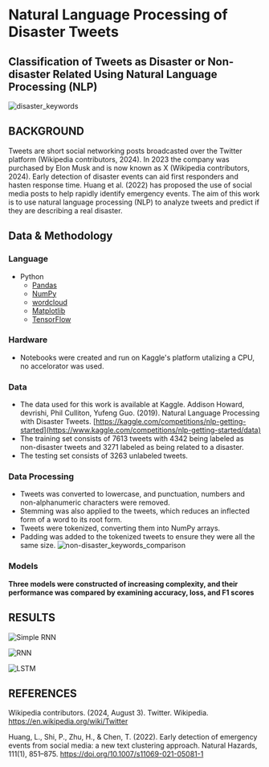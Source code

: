 # Natural Language Processing of Disaster Tweets
Classification of Tweets as Disaster or Non-disaster Related Using Natural Language Processing (NLP)
---

![disaster_keywords](https://github.com/user-attachments/assets/713f9c1d-fe34-4711-b528-1cc4471fa78c)


## BACKGROUND

Tweets are short social networking posts broadcasted over the Twitter platform (Wikipedia contributors, 2024). In 2023 the company was purchased by Elon Musk and is now known as X (Wikipedia contributors, 2024). Early detection of disaster events can aid first responders and hasten response time. Huang et al. (2022) has proposed the use of social media posts to help rapidly identify emergency events. The aim of this work is to use natural language processing (NLP) to analyze tweets and predict if they are describing a real disaster.



## Data & Methodology

### Language
- Python
  - [Pandas](https://pandas.pydata.org/)
  - [NumPy](https://numpy.org/)
  - [wordcloud](https://pypi.org/project/wordcloud/)
  - [Matplotlib](https://matplotlib.org/)
  - [TensorFlow](https://www.tensorflow.org/)

### Hardware
- Notebooks were created and run on Kaggle's platform utalizing a CPU, no accelorator was used.

### Data
- The data used for this work is available at Kaggle. Addison Howard, devrishi, Phil Culliton, Yufeng Guo. (2019). Natural Language Processing with Disaster Tweets. [https://kaggle.com/competitions/nlp-getting-started](https://www.kaggle.com/competitions/nlp-getting-started/data)
- The training set consists of 7613 tweets with 4342 being labeled as non-disaster tweets and 3271 labeled as being related to a disaster. 
- The testing set consists of 3263 unlabeled tweets.

### Data Processing
- Tweets was converted to lowercase, and punctuation, numbers and non-alphanumeric characters were removed.
- Stemming was also applied to the tweets, which reduces an inflected form of a word to its root form.
- Tweets were tokenized, converting them into NumPy arrays.
- Padding was added to the tokenized tweets to ensure they were all the same size. 
![non-disaster_keywords_comparison](https://github.com/user-attachments/assets/1aa6212d-c6bf-4d15-8650-5200dbc6b8f6)

### Models
**Three models were constructed of increasing complexity, and their performance was compared by examining accuracy, loss, and F1 scores**


## RESULTS
![Simple RNN](https://github.com/user-attachments/assets/88b147c0-1e63-43a1-b97c-890c39512055)

![RNN](https://github.com/user-attachments/assets/9857863d-5697-4681-a91f-eb4014cac6ad)

![LSTM](https://github.com/user-attachments/assets/3f505b6a-b46d-4a65-a8f1-a3e12a1174a6)


## REFERENCES

Wikipedia contributors. (2024, August 3). Twitter. Wikipedia. https://en.wikipedia.org/wiki/Twitter

Huang, L., Shi, P., Zhu, H., & Chen, T. (2022). Early detection of emergency events from social media: a new text clustering approach. Natural Hazards, 111(1), 851–875. https://doi.org/10.1007/s11069-021-05081-1


